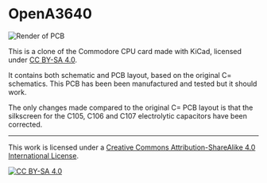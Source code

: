 
# OpenA3640

![Render of PCB](https://raw.githubusercontent.com/jgrip/OpenA3640/main/Pictures/board.jpg)

This is a clone of the Commodore CPU card made with KiCad, licensed under [CC BY-SA 4.0](https://creativecommons.org/licenses/by-sa/4.0/).

It contains both schematic and PCB layout, based on the original C= schematics.
This PCB has been been manufactured and tested but it should work.

The only changes made compared to the original C= PCB layout is that the silkscreen for the C105, C106 and C107 electrolytic capacitors have been corrected.

-----
This work is licensed under a
[Creative Commons Attribution-ShareAlike 4.0 International License][cc-by-sa].

[![CC BY-SA 4.0][cc-by-sa-image]][cc-by-sa]

[cc-by-sa]: http://creativecommons.org/licenses/by-sa/4.0/
[cc-by-sa-image]: https://licensebuttons.net/l/by-sa/4.0/88x31.png
[cc-by-sa-shield]: https://img.shields.io/badge/License-CC%20BY--SA%204.0-lightgrey.svg
